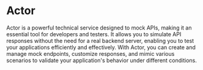 # Actor
Actor is a powerful technical service designed to mock APIs, making it an essential tool for developers and testers. It allows you to simulate API responses without the need for a real backend server, enabling you to test your applications efficiently and effectively. With Actor, you can create and manage mock endpoints, customize responses, and mimic various scenarios to validate your application's behavior under different conditions.

